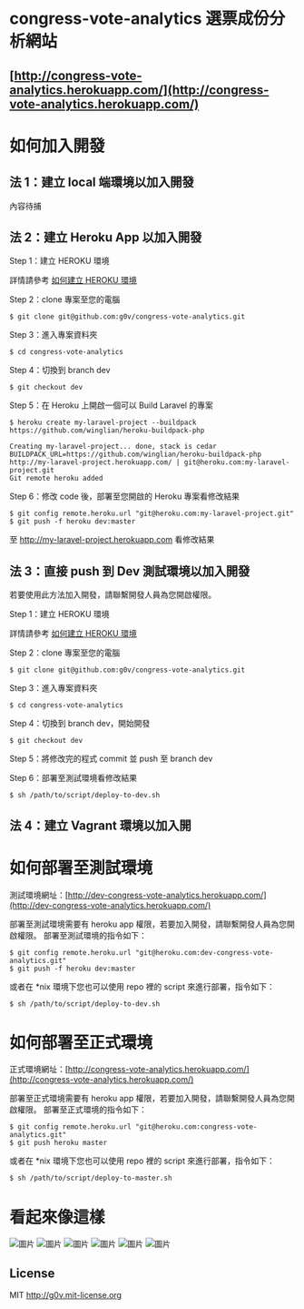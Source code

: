 # congress-vote-analytics 選票成份分析網站

## [http://congress-vote-analytics.herokuapp.com/](http://congress-vote-analytics.herokuapp.com/)

如何加入開發
==========

## 法 1：建立 local 端環境以加入開發

內容待捕

## 法 2：建立 Heroku App 以加入開發

Step 1：建立 HEROKU 環境

詳情請參考 [如何建立 HEROKU 環境](http://blog.fukuball.com/jian-li-heroku-huan-jing/)

Step 2：clone 專案至您的電腦

```
$ git clone git@github.com:g0v/congress-vote-analytics.git
```

Step 3：進入專案資料夾

```
$ cd congress-vote-analytics
```

Step 4：切換到 branch dev

```
$ git checkout dev
```

Step 5：在 Heroku 上開啟一個可以 Build Laravel 的專案

```
$ heroku create my-laravel-project --buildpack https://github.com/winglian/heroku-buildpack-php

Creating my-laravel-project... done, stack is cedar
BUILDPACK_URL=https://github.com/winglian/heroku-buildpack-php
http://my-laravel-project.herokuapp.com/ | git@heroku.com:my-laravel-project.git
Git remote heroku added
```
Step 6：修改 code 後，部署至您開啟的 Heroku 專案看修改結果

```
$ git config remote.heroku.url "git@heroku.com:my-laravel-project.git"
$ git push -f heroku dev:master
```

至 http://my-laravel-project.herokuapp.com 看修改結果

## 法 3：直接 push 到 Dev 測試環境以加入開發

若要使用此方法加入開發，請聯繫開發人員為您開啟權限。


Step 1：建立 HEROKU 環境

詳情請參考 [如何建立 HEROKU 環境](http://blog.fukuball.com/jian-li-heroku-huan-jing/)

Step 2：clone 專案至您的電腦

```
$ git clone git@github.com:g0v/congress-vote-analytics.git
```

Step 3：進入專案資料夾

```
$ cd congress-vote-analytics
```

Step 4：切換到 branch dev，開始開發

```
$ git checkout dev
```

Step 5：將修改完的程式 commit 並 push 至 branch dev

Step 6：部署至測試環境看修改結果

```
$ sh /path/to/script/deploy-to-dev.sh
```

## 法 4：建立 Vagrant 環境以加入開

如何部署至測試環境
==========

測試環境網址：[http://dev-congress-vote-analytics.herokuapp.com/](http://dev-congress-vote-analytics.herokuapp.com/)

部署至測試環境需要有 heroku app 權限，若要加入開發，請聯繫開發人員為您開啟權限。
部署至測試環境的指令如下：

```
$ git config remote.heroku.url "git@heroku.com:dev-congress-vote-analytics.git"
$ git push -f heroku dev:master
```

或者在 *nix 環境下您也可以使用 repo 裡的 script 來進行部署，指令如下：

```
$ sh /path/to/script/deploy-to-dev.sh
```

如何部署至正式環境
==========

正式環境網址：[http://congress-vote-analytics.herokuapp.com/](http://congress-vote-analytics.herokuapp.com/)

部署至正式環境需要有 heroku app 權限，若要加入開發，請聯繫開發人員為您開啟權限。
部署至正式環境的指令如下：

```
$ git config remote.heroku.url "git@heroku.com:congress-vote-analytics.git"
$ git push heroku master
```

或者在 *nix 環境下您也可以使用 repo 裡的 script 來進行部署，指令如下：

```
$ sh /path/to/script/deploy-to-master.sh
```

看起來像這樣
==============

![圖片](https://raw.github.com/g0v/congress-vote-analytics/master/public/image/screenshot-1.png)
![圖片](https://raw.github.com/g0v/congress-vote-analytics/master/public/image/screenshot-2.png)
![圖片](https://raw.github.com/g0v/congress-vote-analytics/master/public/image/screenshot-3.png)
![圖片](https://raw.github.com/g0v/congress-vote-analytics/master/public/image/screenshot-4.png)
![圖片](https://raw.github.com/g0v/congress-vote-analytics/master/public/image/screenshot-5.png)
![圖片](https://raw.github.com/g0v/congress-vote-analytics/master/public/image/screenshot-6.png)

## License

MIT http://g0v.mit-license.org
